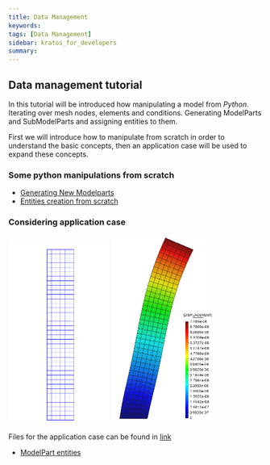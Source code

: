 ```yaml
---
title: Data Management
keywords: 
tags: [Data Management]
sidebar: kratos_for_developers
summary: 
---
```


## Data management tutorial

In this tutorial will be introduced how manipulating a model from *Python*. Iterating over mesh nodes, elements and conditions. Generating ModelParts and SubModelParts and assigning entities to them.

First we will introduce how to manipulate from scratch in order to understand the basic concepts, then an application case will be used to expand these concepts.

### Some python manipulations from scratch

- [Generating New Modelparts](../../For_Users/Getting_Started/Data_Structure/ModelPart_And_SubModelPart)
- [Entities creation from scratch](../../For_Users/Getting_Started/Data_Structure/Entities_Creation_From_Scratch)

### Considering application case

<img src="https://raw.githubusercontent.com/KratosMultiphysics/Documentation/master/Wiki_files/workshop_2019_tutorials/data_management_tutorial/mesh.png" alt="drawing" width="200"/> <img src="https://raw.githubusercontent.com/KratosMultiphysics/Documentation/master/Wiki_files/workshop_2019_tutorials/data_management_tutorial/deformation.png" alt="drawing" width="200"/>

Files for the application case can be found in [link](https://github.com/KratosMultiphysics/Documentation/tree/master/Workshops_files/Kratos_Workshop_2019/Sources/3_data_management)

- [ModelPart entities](../Data_Structures/ModelPart_Entities)